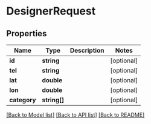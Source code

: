 # DesignerRequest

## Properties
Name | Type | Description | Notes
------------ | ------------- | ------------- | -------------
**id** | **string** |  | [optional] 
**tel** | **string** |  | [optional] 
**lat** | **double** |  | [optional] 
**lon** | **double** |  | [optional] 
**category** | **string[]** |  | [optional] 

[[Back to Model list]](../README.md#documentation-for-models) [[Back to API list]](../README.md#documentation-for-api-endpoints) [[Back to README]](../README.md)


